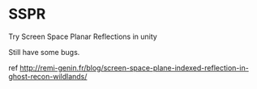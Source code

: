 # SSPR
Try Screen Space Planar Reflections in unity

Still have some bugs.

ref http://remi-genin.fr/blog/screen-space-plane-indexed-reflection-in-ghost-recon-wildlands/
